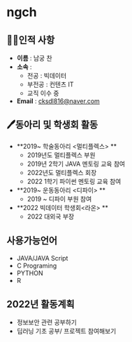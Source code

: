 # ngch

## 🧑‍🎓인적&nbsp;사항
- **이름** : 남궁 찬 <br>
- **소속** : <br>
  - 전공 : 빅데이터 <br>
  - 부전공 : 컨텐츠 IT <br>
  - 교직 이수 중 <br>
- **Email** : cksdl816@naver.com



## 🖊동아리 및 학생회 활동
- **2019~ 학술동아리 <멀티플렉스> **
  - 2019년도 멀티플렉스 부원
  - 2019년 2학기 JAVA 멘토링 교육 참여
  - 2022년도 멀티플렉스 회장
  - 2022 1학기 파이썬 멘토링 교육 참여
- **2019~ 운동동아리 <디파이> **
  - 2019 ~ 디파이 부원 참여
- **2022 빅데이터 학생회<라온> **
  - 2022 대외국 부장

## 사용가능언어
- JAVA/JAVA Script
- C Programing
- PYTHON
- R
  
## 2022년 활동계획
- 정보보안 관련 공부하기
- 딥러닝 기초 공부/ 프로젝트 참여해보기



  



